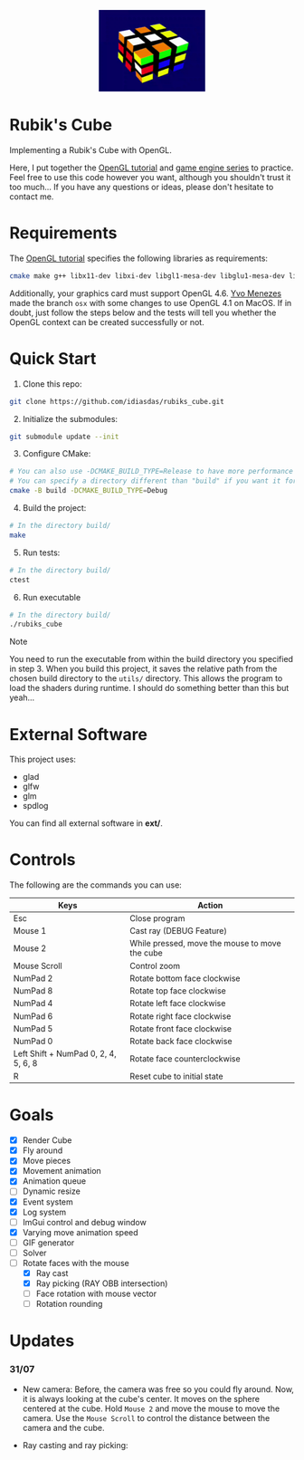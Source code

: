 <p align="center">
<a href="url"><img src="utils/doc/cube.gif" height="144" width="188" ></a>
</p>

# Rubik's Cube

Implementing a Rubik's Cube with OpenGL.

Here, I put together the [OpenGL tutorial](http://www.opengl-tutorial.org/) and [game engine series](https://www.youtube.com/playlist?list=PLlrATfBNZ98dC-V-N3m0Go4deliWHPFwT) to practice. Feel free to use this code however you want, although you shouldn't trust it too much... If you have any questions or ideas, please don't hesitate to contact me.

# Requirements

The [OpenGL tutorial](http://www.opengl-tutorial.org/beginners-tutorials/tutorial-1-opening-a-window/) specifies the following libraries as requirements:

``` bash
cmake make g++ libx11-dev libxi-dev libgl1-mesa-dev libglu1-mesa-dev libxrandr-dev libxext-dev libxcursor-dev libxinerama-dev libxi-dev
```

Additionally, your graphics card must support OpenGL 4.6. [Yvo Menezes](https://github.com/yvomenezes) made the branch `osx` with some changes to use OpenGL 4.1 on MacOS. If in doubt, just follow the steps below and the tests will tell you whether the OpenGL context can be created successfully or not.

# Quick Start

1. Clone this repo:

```bash
git clone https://github.com/idiasdas/rubiks_cube.git
```

2. Initialize the submodules:

```bash
git submodule update --init
```

3. Configure CMake:

```bash
# You can also use -DCMAKE_BUILD_TYPE=Release to have more performance
# You can specify a directory different than "build" if you want it for some reason
cmake -B build -DCMAKE_BUILD_TYPE=Debug
```

4. Build the project:

```bash
# In the directory build/
make
```

5. Run tests:

```bash
# In the directory build/
ctest
```

6. Run executable

```bash
# In the directory build/
./rubiks_cube
```

> [!NOTE]
> You need to run the executable from within the build directory you specified in step 3. When you build this project, it saves the relative path from the chosen build directory to the `utils/` directory. This allows the program to load the shaders during runtime. I should do something better than this but yeah...

# External Software

This project uses:

- glad
- glfw
- glm
- spdlog

You can find all external software in **ext/**.

# Controls

The following are the commands you can use:

|Keys|Action|
|-|-|
|Esc| Close program|
|Mouse 1| Cast ray (DEBUG Feature)|
|Mouse 2| While pressed, move the mouse to move the cube |
|Mouse Scroll| Control zoom|
|NumPad 2| Rotate bottom face clockwise|
|NumPad 8| Rotate top face clockwise|
|NumPad 4| Rotate left face clockwise|
|NumPad 6| Rotate right face clockwise|
|NumPad 5| Rotate front face clockwise|
|NumPad 0| Rotate back face clockwise|
|Left Shift + NumPad 0, 2, 4, 5, 6, 8 | Rotate face counterclockwise|
|R| Reset cube to initial state|

# Goals

- [x] Render Cube
- [x] Fly around
- [x] Move pieces
- [x] Movement animation
- [x] Animation queue
- [ ] Dynamic resize
- [x] Event system
- [x] Log system
- [ ] ImGui control and debug window
- [x] Varying move animation speed
- [ ] GIF generator
- [ ] Solver
- [ ] Rotate faces with the mouse
    - [x] Ray cast
    - [x] Ray picking (RAY OBB intersection)
    - [ ] Face rotation with mouse vector
    - [ ] Rotation rounding

# Updates

### 31/07

- New camera: Before, the camera was free so you could fly around. Now, it is always looking at the cube's center. It moves on the sphere centered at the cube. Hold `Mouse 2` and move the mouse to move the camera. Use the `Mouse Scroll` to control the distance between the camera and the cube.

- Ray casting and ray picking:
